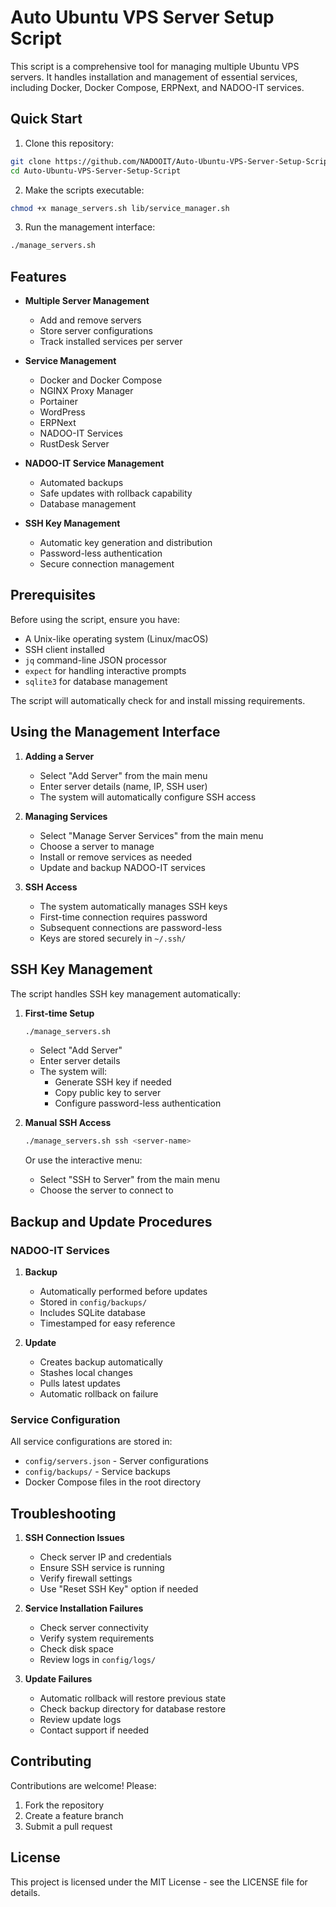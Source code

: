 # Auto Ubuntu VPS Server Setup Script

This script is a comprehensive tool for managing multiple Ubuntu VPS servers. It handles installation and management of essential services, including Docker, Docker Compose, ERPNext, and NADOO-IT services.

## Quick Start

1. Clone this repository:
```bash
git clone https://github.com/NADOOIT/Auto-Ubuntu-VPS-Server-Setup-Script.git
cd Auto-Ubuntu-VPS-Server-Setup-Script
```

2. Make the scripts executable:
```bash
chmod +x manage_servers.sh lib/service_manager.sh
```

3. Run the management interface:
```bash
./manage_servers.sh
```

## Features

- **Multiple Server Management**
  - Add and remove servers
  - Store server configurations
  - Track installed services per server

- **Service Management**
  - Docker and Docker Compose
  - NGINX Proxy Manager
  - Portainer
  - WordPress
  - ERPNext
  - NADOO-IT Services
  - RustDesk Server

- **NADOO-IT Service Management**
  - Automated backups
  - Safe updates with rollback capability
  - Database management

- **SSH Key Management**
  - Automatic key generation and distribution
  - Password-less authentication
  - Secure connection management

## Prerequisites

Before using the script, ensure you have:
- A Unix-like operating system (Linux/macOS)
- SSH client installed
- `jq` command-line JSON processor
- `expect` for handling interactive prompts
- `sqlite3` for database management

The script will automatically check for and install missing requirements.

## Using the Management Interface

1. **Adding a Server**
   - Select "Add Server" from the main menu
   - Enter server details (name, IP, SSH user)
   - The system will automatically configure SSH access

2. **Managing Services**
   - Select "Manage Server Services" from the main menu
   - Choose a server to manage
   - Install or remove services as needed
   - Update and backup NADOO-IT services

3. **SSH Access**
   - The system automatically manages SSH keys
   - First-time connection requires password
   - Subsequent connections are password-less
   - Keys are stored securely in `~/.ssh/`

## SSH Key Management

The script handles SSH key management automatically:

1. **First-time Setup**
   ```bash
   ./manage_servers.sh
   ```
   - Select "Add Server"
   - Enter server details
   - The system will:
     - Generate SSH key if needed
     - Copy public key to server
     - Configure password-less authentication

2. **Manual SSH Access**
   ```bash
   ./manage_servers.sh ssh <server-name>
   ```
   Or use the interactive menu:
   - Select "SSH to Server" from the main menu
   - Choose the server to connect to

## Backup and Update Procedures

### NADOO-IT Services

1. **Backup**
   - Automatically performed before updates
   - Stored in `config/backups/`
   - Includes SQLite database
   - Timestamped for easy reference

2. **Update**
   - Creates backup automatically
   - Stashes local changes
   - Pulls latest updates
   - Automatic rollback on failure

### Service Configuration

All service configurations are stored in:
- `config/servers.json` - Server configurations
- `config/backups/` - Service backups
- Docker Compose files in the root directory

## Troubleshooting

1. **SSH Connection Issues**
   - Check server IP and credentials
   - Ensure SSH service is running
   - Verify firewall settings
   - Use "Reset SSH Key" option if needed

2. **Service Installation Failures**
   - Check server connectivity
   - Verify system requirements
   - Check disk space
   - Review logs in `config/logs/`

3. **Update Failures**
   - Automatic rollback will restore previous state
   - Check backup directory for database restore
   - Review update logs
   - Contact support if needed

## Contributing

Contributions are welcome! Please:
1. Fork the repository
2. Create a feature branch
3. Submit a pull request

## License

This project is licensed under the MIT License - see the LICENSE file for details.
